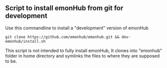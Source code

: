 Script to install emonHub from git for development
--------------------------------------------------

Use this commandline to install a "development" version of emonHub

    git clone https://github.com/emonhub/emonhub.git && dev-emonhub/install.sh
    
This script is not intended to fully install emonHub, It clones into "emonhub" folder in home directory and symlinks the files to where they are supposed to be.


